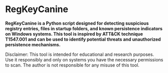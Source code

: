 # RegKeyCanine

**RegKeyCanine is a Python script designed for detecting suspicious registry entries, files in startup folders, and known persistence indicators on Windows systems. This tool is inspired by ATT&CK technique T1547.001 and can be used to identify potential threats and unauthorized persistence mechanisms.**

Disclaimer: This tool is intended for educational and research purposes. Use it responsibly and only on systems you have the necessary permissions to scan. The author is not responsible for any misuse of this tool.
